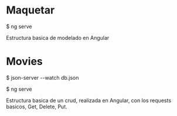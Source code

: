 # Maquetar

$ ng serve

Estructura basica de modelado en Angular

# Movies

$ json-server --watch db.json

$ ng serve

Estructura basica de un crud, realizada en Angular, con los requests basicos, Get, Delete, Put.
